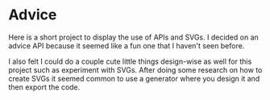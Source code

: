 # Advice

Here is a short project to display the use of APIs and SVGs. I decided on an advice API because it seemed like a fun one that I haven't seen before.

I also felt I could do a couple cute little things design-wise as well for this project such as experiment with SVGs. After doing some research on how to create SVGs it seemed common to use a generator where you design it and then export the code.